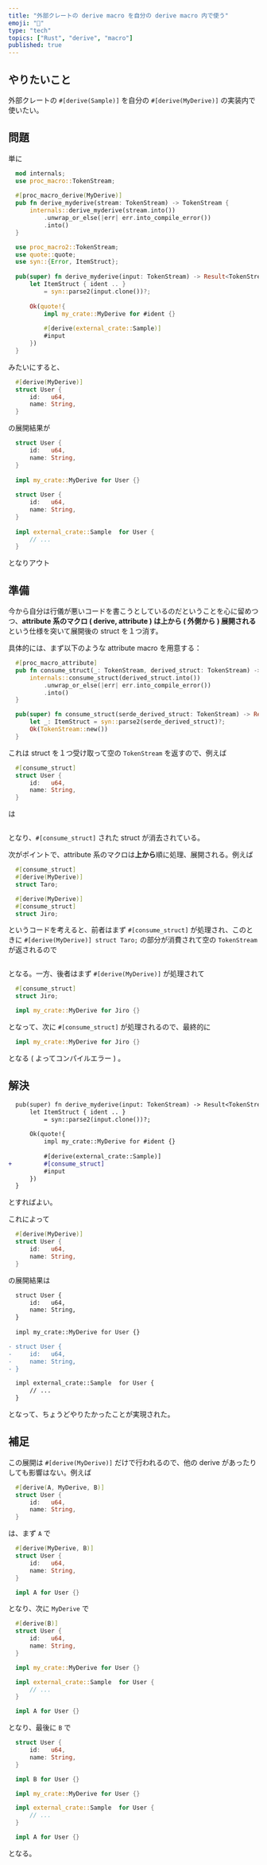 ```yaml
---
title: "外部クレートの derive macro を自分の derive macro 内で使う"
emoji: "🤖"
type: "tech"
topics: ["Rust", "derive", "macro"]
published: true
---
```


## やりたいこと
外部クレートの `#[derive(Sample)]` を自分の `#[derive(MyDerive)]` の実装内で使いたい。


## 問題
単に

```rust:lib.rs
  mod internals;
  use proc_macro::TokenStream;
  
  #[proc_macro_derive(MyDerive)]
  pub fn derive_myderive(stream: TokenStream) -> TokenStream {
      internals::derive_myderive(stream.into())
          .unwrap_or_else(|err| err.into_compile_error())
          .into()
  }
```
```rust:internals.rs
  use proc_macro2::TokenStream;
  use quote::quote;
  use syn::{Error, ItemStruct};
  
  pub(super) fn derive_myderive(input: TokenStream) -> Result<TokenStream, Error> {
      let ItemStruct { ident .. }
          = syn::parse2(input.clone())?;
  
      Ok(quote!{
          impl my_crate::MyDerive for #ident {}
  
          #[derive(external_crate::Sample)]
          #input
      })
  }
```

みたいにすると、

```rust:user.rs
  #[derive(MyDerive)]
  struct User {
      id:   u64,
      name: String,
  }
```

の展開結果が

```rust:expanded.rs
  struct User {
      id:   u64,
      name: String,
  }
  
  impl my_crate::MyDerive for User {}
  
  struct User {
      id:   u64,
      name: String,
  }
  
  impl external_crate::Sample  for User {
      // ...
  }
```

となりアウト


## 準備
今から自分は行儀が悪いコードを書こうとしているのだということを心に留めつつ、**attribute 系のマクロ ( derive, attribute ) は上から ( 外側から ) 展開される** という仕様を突いて展開後の struct を１つ消す。

具体的には、まず以下のような attribute macro を用意する：

```rust:lib.rs
  #[proc_macro_attribute]
  pub fn consume_struct(_: TokenStream, derived_struct: TokenStream) -> TokenStream {
      internals::consume_struct(derived_struct.into())
          .unwrap_or_else(|err| err.into_compile_error())
          .into()
  }
```

```rust:internals.rs
  pub(super) fn consume_struct(serde_derived_struct: TokenStream) -> Result<TokenStream, Error> {
      let _: ItemStruct = syn::parse2(serde_derived_struct)?;
      Ok(TokenStream::new())
  }
```

これは struct を１つ受け取って空の `TokenStream` を返すので、例えば

```rust:user.rs
  #[consume_struct]
  struct User {
      id:   u64,
      name: String,
  }
```
は

```rust:expanded.rs
```
となり、`#[consume_struct]` された struct が消去されている。

次がポイントで、attribute 系のマクロは**上から**順に処理、展開される。例えば

```rust:Taro.rs
  #[consume_struct]
  #[derive(MyDerive)]
  struct Taro;
```
```rust:Jiro.rs
  #[derive(MyDerive)]
  #[consume_struct]
  struct Jiro;
```
というコードを考えると、前者はまず `#[consume_struct]` が処理され、このときに `#[derive(MyDerive)] struct Taro;` の部分が消費されて空の `TokenStream` が返されるので

```rust:Taro.expanded.rs
```
となる。一方、後者はまず `#[derive(MyDerive)]` が処理されて

```rust:Jiro.inter_expanding.rs
  #[consume_struct]
  struct Jiro;

  impl my_crate::MyDerive for Jiro {}
```
となって、次に `#[consume_struct]` が処理されるので、最終的に

```rust:Jiro.expanded.rs
  impl my_crate::MyDerive for Jiro {}
```
となる ( よってコンパイルエラー ) 。


## 解決

```diff rust:internals.rs
  pub(super) fn derive_myderive(input: TokenStream) -> Result<TokenStream, Error> {
      let ItemStruct { ident .. }
          = syn::parse2(input.clone())?;
  
      Ok(quote!{
          impl my_crate::MyDerive for #ident {}
  
          #[derive(external_crate::Sample)]
+         #[consume_struct]
          #input
      })
  }
```
とすればよい。

これによって

```rust:user.rs
  #[derive(MyDerive)]
  struct User {
      id:   u64,
      name: String,
  }
```
の展開結果は

```diff rust:expanded.rs
  struct User {
      id:   u64,
      name: String,
  }
  
  impl my_crate::MyDerive for User {}

- struct User {
-     id:   u64,
-     name: String,
- }

  impl external_crate::Sample  for User {
      // ...
  }
```
となって、ちょうどやりたかったことが実現された。


## 補足
この展開は `#[derive(MyDerive)]` だけで行われるので、他の derive があったりしても影響はない。例えば

```rust:user.rs
  #[derive(A, MyDerive, B)]
  struct User {
      id:   u64,
      name: String,
  }
```
は、まず `A` で

```rust:user.inter_expanding_a.rs
  #[derive(MyDerive, B)]
  struct User {
      id:   u64,
      name: String,
  }

  impl A for User {}
```
となり、次に `MyDerive` で

```rust:user.inter_expanding_myderive.rs
  #[derive(B)]
  struct User {
      id:   u64,
      name: String,
  }

  impl my_crate::MyDerive for User {}

  impl external_crate::Sample  for User {
      // ...
  }

  impl A for User {}
```
となり、最後に `B` で

```rust:user.expanded.rs
  struct User {
      id:   u64,
      name: String,
  }

  impl B for User {}

  impl my_crate::MyDerive for User {}

  impl external_crate::Sample  for User {
      // ...
  }

  impl A for User {}
```
となる。